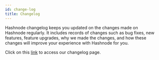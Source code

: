 ```yaml
---
id: change-log
title: Changelog
---
```


Hashnode changelog keeps you updated on the changes made on Hashnode regularly. It includes records of changes such as bug fixes, new features, feature upgrades, why we made the changes, and how these changes will improve your experience with Hashnode for you.

Click on this [link](https://hashnode.com/changelog) to access our changelog page.